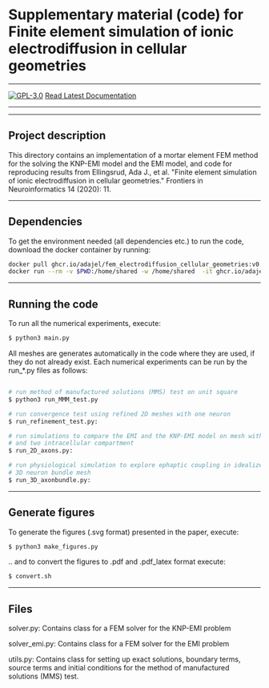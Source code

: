 # Supplementary material (code) for Finite element simulation of ionic electrodiffusion in cellular geometries
_________________

[![GPL-3.0](https://img.shields.io/github/license/adajel/fem_electrodiffusion_cellular_geometries)](LICENSE)
[Read Latest Documentation](https://adajel.github.io/fem_electrodiffusion_cellular_geometries/)
_________________

------------------------------------------------------------------------------
Project description
------------------------------------------------------------------------------
This directory contains an implementation of a mortar element FEM method for
the solving the KNP-EMI model and the EMI model, and code for reproducing
results from Ellingsrud, Ada J., et al. "Finite element simulation of ionic
electrodiffusion in cellular geometries." Frontiers in Neuroinformatics 14
(2020): 11.

------------------------------------------------------------------------------
Dependencies
------------------------------------------------------------------------------
To get the environment needed (all dependencies etc.) to run the code, download
the docker container by running:


```bash
docker pull ghcr.io/adajel/fem_electrodiffusion_cellular_geometries:v0.1.1
docker run --rm -v $PWD:/home/shared -w /home/shared  -it ghcr.io/adajel/fem_electrodiffusion_cellular_geometries:v0.1.1
```

------------------------------------------------------------------------------
Running the code
------------------------------------------------------------------------------
To run all the numerical experiments, execute:

```python
$ python3 main.py
```

All meshes are generates automatically in the code where they are used, if they
do not already exist. Each numerical experiments can be run by the run_*.py
files as follows:

```python

# run method of manufactured solutions (MMS) test on unit square
$ python3 run_MMM_test.py

# run convergence test using refined 2D meshes with one neuron
$ run_refinement_test.py:

# run simulations to compare the EMI and the KNP-EMI model on mesh with one
# and two intracellular compartment
$ run_2D_axons.py:

# run physiological simulation to explore ephaptic coupling in idealized
# 3D neuron bundle mesh
$ run_3D_axonbundle.py:
```

------------------------------------------------------------------------------
Generate figures
------------------------------------------------------------------------------
To generate the figures (.svg format) presented in the paper, execute:

```python
$ python3 make_figures.py
```
.. and to convert the figures to .pdf and .pdf_latex format execute:

```bash
$ convert.sh
```

------------------------------------------------------------------------------
Files
------------------------------------------------------------------------------
solver.py: Contains class for a FEM solver for the KNP-EMI problem

solver_emi.py: Contains class for a FEM solver for the EMI problem

utils.py: Contains class for setting up exact solutions, boundary terms, source terms
    and initial conditions for the method of manufactured solutions (MMS) test.
